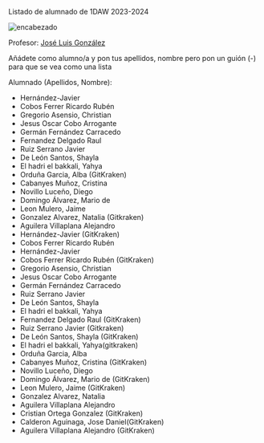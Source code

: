 Listado de alumnado de 1DAW 2023-2024

![encabezado](https://www.shiksha.com/online-courses/articles/wp-content/uploads/sites/11/2021/12/Programming-vs-Web-Development.jpg.webp)

Profesor: [José Luis González](./GonzalezSanchezJoseLuis.txt)

Añádete como alumno/a y pon tus apellidos, nombre pero pon un guión (-) para que se vea como una lista

Alumnado (Apellidos, Nombre): 
- Hernández-Javier
- Cobos Ferrer Ricardo Rubén
- Gregorio Asensio, Christian
- Jesus Oscar Cobo Arrogante
- Germán Fernández Carracedo
- Fernandez Delgado Raul
- Ruiz Serrano Javier
- De León Santos, Shayla
- El hadri el bakkali, Yahya
- Orduña Garcia, Alba (GitKraken) 
- Cabanyes Muñoz, Cristina
- Novillo Luceño, Diego
- Domingo Álvarez, Mario de
- Leon Mulero, Jaime
- Gonzalez Alvarez, Natalia (Gitkraken)
- Aguilera Villaplana Alejandro
- Hernández-Javier (GitKraken)
- Cobos Ferrer Ricardo Rubén
- Hernández-Javier
- Cobos Ferrer Ricardo Rubén (GitKraken)
- Gregorio Asensio, Christian
- Jesus Oscar Cobo Arrogante
- Germán Fernández Carracedo
- Ruiz Serrano Javier
- De León Santos, Shayla
- El hadri el bakkali, Yahya
- Fernandez Delgado Raul (GitKraken)
- Ruiz Serrano Javier (Gitkraken)
- De León Santos, Shayla (GitKraken)
- El hadri el bakkali, Yahya(gitkraken)
- Orduña Garcia, Alba 
- Cabanyes Muñoz, Cristina (GitKraken)
- Novillo Luceño, Diego
- Domingo Álvarez, Mario de (GitKraken)
- Leon Mulero, Jaime (GitKraken)
- Gonzalez Alvarez, Natalia
- Aguilera Villaplana Alejandro
- Cristian Ortega Gonzalez (GitKraken)
- Calderon Aguinaga, Jose Daniel(GitKraken)
- Aguilera Villaplana Alejandro (GitKraken)

